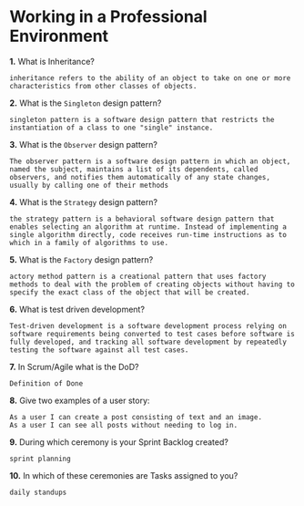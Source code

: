 # Working in a Professional Environment

**1.** What is Inheritance?
<!-- enter you answer in the space below -->
```
inheritance refers to the ability of an object to take on one or more characteristics from other classes of objects.
```
**2.** What is the `Singleton` design pattern?
<!-- enter you answer in the space below -->
```
singleton pattern is a software design pattern that restricts the instantiation of a class to one "single" instance.
```
**3.** What is the `Observer` design pattern?
<!-- enter you answer in the space below -->
```
The observer pattern is a software design pattern in which an object, named the subject, maintains a list of its dependents, called observers, and notifies them automatically of any state changes, usually by calling one of their methods
```
**4.** What is the `Strategy` design pattern?
<!-- enter you answer in the space below -->
```
the strategy pattern is a behavioral software design pattern that enables selecting an algorithm at runtime. Instead of implementing a single algorithm directly, code receives run-time instructions as to which in a family of algorithms to use.
```
**5.** What is the `Factory` design pattern?
<!-- enter you answer in the space below -->
```
actory method pattern is a creational pattern that uses factory methods to deal with the problem of creating objects without having to specify the exact class of the object that will be created.
```
**6.** What is test driven development?
<!-- enter you answer in the space below -->
```
Test-driven development is a software development process relying on software requirements being converted to test cases before software is fully developed, and tracking all software development by repeatedly testing the software against all test cases.
```
**7.** In Scrum/Agile what is the DoD?
<!-- enter you answer in the space below -->
```
Definition of Done 
```
**8.** Give two examples of a user story:
<!-- enter you answer in the space below -->
```
As a user I can create a post consisting of text and an image.
As a user I can see all posts without needing to log in. 
```
**9.** During which ceremony is your Sprint Backlog created?
<!-- enter you answer in the space below -->
```
sprint planning
```
**10.** In which of these ceremonies are Tasks assigned to you?
<!-- enter you answer in the space below -->
```
daily standups
```